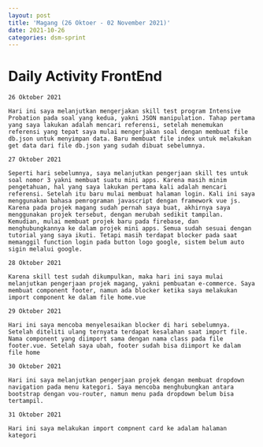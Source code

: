 ```yaml
---
layout: post
title: 'Magang (26 Oktoer - 02 November 2021)'
date: 2021-10-26
categories: dsm-sprint
---
```


# Daily Activity FrontEnd
    26 Oktober 2021

    Hari ini saya melanjutkan mengerjakan skill test program Intensive Probation pada soal yang kedua, yakni JSON manipulation. Tahap pertama yang saya lakukan adalah mencari referensi, setelah menemukan referensi yang tepat saya mulai mengerjakan soal dengan membuat file db.json untuk menyimpan data. Baru membuat file index untuk melakukan get data dari file db.json yang sudah dibuat sebelumnya.

    27 Oktober 2021

    Seperti hari sebelumnya, saya melanjutkan pengerjaan skill tes untuk soal nomor 3 yakni membuat suatu mini apps. Karena masih minim pengetahuan, hal yang saya lakukan pertama kali adalah mencari referensi. Setelah itu baru mulai membuat halaman login. Kali ini saya menggunakan bahasa pemrograman javascript dengan framework vue js. Karena pada projek magang sudah pernah saya buat, akhirnya saya menggunakan projek tersebut, dengan merubah sedikit tampilan. Kemudian, mulai membuat projek baru pada firebase, dan menghubungkannya ke dalam projek mini apps. Semua sudah sesuai dengan tutorial yang saya ikuti. Tetapi masih terdapat blocker pada saat memanggil function login pada button logo google, sistem belum auto sigin melalui google.

    28 Oktober 2021

    Karena skill test sudah dikumpulkan, maka hari ini saya mulai melanjutkan pengerjaan projek magang, yakni pembuatan e-commerce. Saya membuat component footer, namun ada blocker ketika saya melakukan import component ke dalam file home.vue

    29 Oktober 2021

    Hari ini saya mencoba menyelesaikan blocker di hari sebelumnya. Setelah diteliti ulang ternyata terdapat kesalahan saat import file. Nama component yang diimport sama dengan nama class pada file footer.vue. Setelah saya ubah, footer sudah bisa diimport ke dalam file home

    30 Oktober 2021

    Hari ini saya melanjutkan pengerjaan projek dengan membuat dropdown navigation pada menu kategori. Saya mencoba menghubungkan antara bootstrap dengan vou-router, namun menu pada dropdown belum bisa tertampil.

    31 Oktober 2021

    Hari ini saya melakukan import compnent card ke adalam halaman kategori


    
